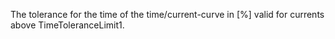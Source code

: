 The tolerance for the time of the time/current-curve in [%] valid for currents above TimeToleranceLimit1.
